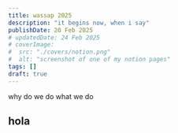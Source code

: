 ```yaml
---
title: wassap 2025
description: "it begins now, when i say"
publishDate: 20 Feb 2025
# updatedDate: 24 Feb 2025
# coverImage:
#  src: "./covers/notion.png"
#  alt: "screenshot of one of my notion pages"
tags: []
draft: true
---
```

why do we do what we do
## hola